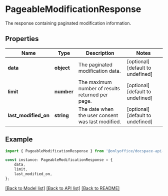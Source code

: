 # PageableModificationResponse

The response containing paginated modification information.

## Properties

Name | Type | Description | Notes
------------ | ------------- | ------------- | -------------
**data** | **object** | The paginated modification data. | [optional] [default to undefined]
**limit** | **number** | The maximum number of results returned per page. | [optional] [default to undefined]
**last_modified_on** | **string** | The date when the user consent was last modified. | [optional] [default to undefined]

## Example

```typescript
import { PageableModificationResponse } from '@onlyoffice/docspace-api-sdk';

const instance: PageableModificationResponse = {
    data,
    limit,
    last_modified_on,
};
```

[[Back to Model list]](../README.md#documentation-for-models) [[Back to API list]](../README.md#documentation-for-api-endpoints) [[Back to README]](../README.md)
